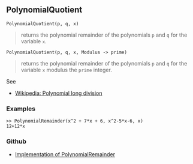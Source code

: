 ## PolynomialQuotient

```
PolynomialQuotient(p, q, x)
```

> returns the polynomial remainder of the polynomials `p` and `q` for the variable `x`.

```
PolynomialQuotient(p, q, x, Modulus -> prime)
```

> returns the polynomial remainder of the polynomials `p` and `q` for the variable `x` modulus the `prime` integer.
 
See
* [Wikipedia: Polynomial long division](https://en.wikipedia.org/wiki/Polynomial_long_division)
 
### Examples

```
>> PolynomialRemainder(x^2 + 7*x + 6, x^2-5*x-6, x)
12+12*x
```
 

### Github

* [Implementation of PolynomialRemainder](https://github.com/axkr/symja_android_library/blob/master/symja_android_library/matheclipse-core/src/main/java/org/matheclipse/core/builtin/Algebra.java#L3842) 
